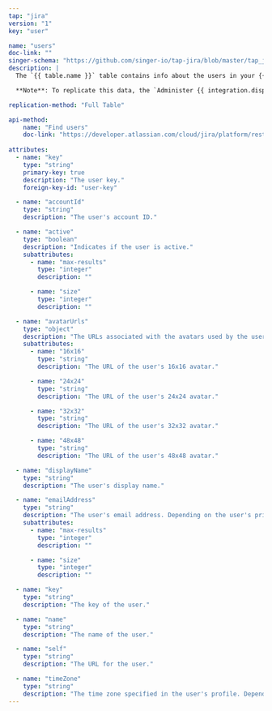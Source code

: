 ```yaml
---
tap: "jira"
version: "1"
key: "user"

name: "users"
doc-link: ""
singer-schema: "https://github.com/singer-io/tap-jira/blob/master/tap_jira/schemas/users.json"
description: |
  The `{{ table.name }}` table contains info about the users in your {{ integration.display_name }} account.

  **Note**: To replicate this data, the `Administer {{ integration.display_name }}` [global {{ integration.display_name }} permission]({{ integration.global-permissions-doc }}){:target="new"} is required. Refer to [{{ integration.display_name }}'s API documentation]({{ table.doc-link }}){:target="new"} for more info.

replication-method: "Full Table"

api-method:
    name: "Find users"
    doc-link: "https://developer.atlassian.com/cloud/jira/platform/rest/v2/#api-api-2-user-search-get"
    
attributes:
  - name: "key"
    type: "string"
    primary-key: true
    description: "The user key."
    foreign-key-id: "user-key"

  - name: "accountId"
    type: "string"
    description: "The user's account ID."

  - name: "active"
    type: "boolean"
    description: "Indicates if the user is active."
    subattributes:
      - name: "max-results"
        type: "integer"
        description: ""

      - name: "size"
        type: "integer"
        description: ""

  - name: "avatarUrls"
    type: "object"
    description: "The URLs associated with the avatars used by the user."
    subattributes:
      - name: "16x16"
        type: "string"
        description: "The URL of the user's 16x16 avatar."

      - name: "24x24"
        type: "string"
        description: "The URL of the user's 24x24 avatar."

      - name: "32x32"
        type: "string"
        description: "The URL of the user's 32x32 avatar."

      - name: "48x48"
        type: "string"
        description: "The URL of the user's 48x48 avatar."

  - name: "displayName"
    type: "string"
    description: "The user's display name."

  - name: "emailAddress"
    type: "string"
    description: "The user's email address. Depending on the user's privacy settings, this may be returned as null."
    subattributes:
      - name: "max-results"
        type: "integer"
        description: ""

      - name: "size"
        type: "integer"
        description: ""

  - name: "key"
    type: "string"
    description: "The key of the user."

  - name: "name"
    type: "string"
    description: "The name of the user."

  - name: "self"
    type: "string"
    description: "The URL for the user."

  - name: "timeZone"
    type: "string"
    description: "The time zone specified in the user's profile. Depending on the user's privacy setting, this may be returned as null."
---
```


